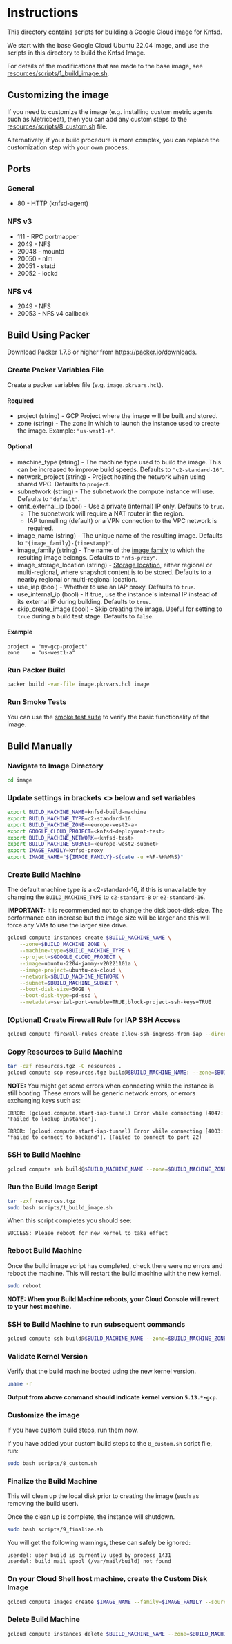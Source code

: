 # Instructions

This directory contains scripts for building a Google Cloud [image](https://cloud.google.com/compute/docs/images) for Knfsd.

We start with the base Google Cloud Ubuntu 22.04 image, and use the scripts in this directory to build the Knfsd Image.

For details of the modifications that are made to the base image, see [resources/scripts/1_build_image.sh](resources/scripts/1_build_image.sh).

## Customizing the image

If you need to customize the image (e.g. installing custom metric agents such as Metricbeat), then you can add any custom steps to the [resources/scripts/8_custom.sh](resources/scripts/8_custom.sh) file.

Alternatively, if your build procedure is more complex, you can replace the customization step with your own process.

## Ports

### General

* 80    - HTTP (knfsd-agent)

### NFS v3

* 111   - RPC portmapper
* 2049  - NFS
* 20048 - mountd
* 20050 - nlm
* 20051 - statd
* 20052 - lockd

### NFS v4

* 2049  - NFS
* 20053 - NFS v4 callback

## Build Using Packer

Download Packer 1.7.8 or higher from <https://packer.io/downloads>.

### Create Packer Variables File

Create a packer variables file (e.g. `image.pkrvars.hcl`).

#### Required

* project (string) - GCP Project where the image will be built and stored.
* zone (string) -  The zone in which to launch the instance used to create the image. Example: `"us-west1-a"`.

#### Optional

* machine_type (string) - The machine type used to build the image. This can be increased to improve build speeds. Defaults to `"c2-standard-16"`.
* network_project (string) - Project hosting the network when using shared VPC. Defaults to `project`.
* subnetwork (string) - The subnetwork the compute instance will use. Defaults to `"default"`.
* omit_external_ip (bool) - Use a private (internal) IP only. Defaults to `true`.
  * The subnetwork will require a NAT router in the region.
  * IAP tunnelling (default) or a VPN connection to the VPC network is required.
* image_name (string) - The unique name of the resulting image. Defaults to `"{image_family}-{timestamp}"`.
* image_family (string) - The name of the [image family](https://cloud.google.com/compute/docs/images/image-families-best-practices) to which the resulting image belongs. Defaults to `"nfs-proxy"`.
* image_storage_location (string) - [Storage location](https://cloud.google.com/compute/docs/images/create-delete-deprecate-private-images#selecting_image_storage_location), either regional or multi-regional, where snapshot content is to be stored. Defaults to a nearby regional or multi-regional location.
* use_iap (bool) - Whether to use an IAP proxy. Defaults to `true`.
* use_internal_ip (bool) - If true, use the instance's internal IP instead of its external IP during building. Defaults to `true`.
* skip_create_image (bool) - Skip creating the image. Useful for setting to `true` during a build test stage. Defaults to `false`.

#### Example

```hcl
project = "my-gcp-project"
zone    = "us-west1-a"
```

### Run Packer Build

```bash
packer build -var-file image.pkrvars.hcl image
```

### Run Smoke Tests

You can use the [smoke test suite](smoke-tests/README.md) to verify the basic functionality of the image.

## Build Manually

### Navigate to Image Directory

```bash
cd image
```

### Update settings in brackets <> below and set variables

```bash
export BUILD_MACHINE_NAME=knfsd-build-machine
export BUILD_MACHINE_TYPE=c2-standard-16
export BUILD_MACHINE_ZONE=<europe-west2-a>
export GOOGLE_CLOUD_PROJECT=<knfsd-deployment-test>
export BUILD_MACHINE_NETWORK=<knfsd-test>
export BUILD_MACHINE_SUBNET=<europe-west2-subnet>
export IMAGE_FAMILY=knfsd-proxy
export IMAGE_NAME="${IMAGE_FAMILY}-$(date -u +%F-%H%M%S)"
```

### Create Build Machine

The default machine type is a c2-standard-16, if this is unavailable try changing the `BUILD_MACHINE_TYPE` to `c2-standard-8` or `e2-standard-16`.

**IMPORTANT:** It is recommended not to change the disk boot-disk-size. The performance can increase but the image size will be larger and this will force any VMs to use the larger size drive.

```bash
gcloud compute instances create $BUILD_MACHINE_NAME \
    --zone=$BUILD_MACHINE_ZONE \
    --machine-type=$BUILD_MACHINE_TYPE \
    --project=$GOOGLE_CLOUD_PROJECT \
    --image=ubuntu-2204-jammy-v20221101a \
    --image-project=ubuntu-os-cloud \
    --network=$BUILD_MACHINE_NETWORK \
    --subnet=$BUILD_MACHINE_SUBNET \
    --boot-disk-size=50GB \
    --boot-disk-type=pd-ssd \
    --metadata=serial-port-enable=TRUE,block-project-ssh-keys=TRUE
```

### (Optional) Create Firewall Rule for IAP SSH Access

```bash
gcloud compute firewall-rules create allow-ssh-ingress-from-iap --direction=INGRESS --action=allow --rules=tcp:22 --source-ranges=35.235.240.0/20 --network=$BUILD_MACHINE_NETWORK --project=$GOOGLE_CLOUD_PROJECT
```

### Copy Resources to Build Machine

```bash
tar -czf resources.tgz -C resources .
gcloud compute scp resources.tgz build@$BUILD_MACHINE_NAME: --zone=$BUILD_MACHINE_ZONE --tunnel-through-iap --project=$GOOGLE_CLOUD_PROJECT
```

**NOTE:** You might get some errors when connecting while the instance is still booting. These errors will be generic network errors, or errors exchanging keys such as:

```text
ERROR: (gcloud.compute.start-iap-tunnel) Error while connecting [4047: 'Failed to lookup instance'].

ERROR: (gcloud.compute.start-iap-tunnel) Error while connecting [4003: 'failed to connect to backend']. (Failed to connect to port 22)
```

### SSH to Build Machine

```bash
gcloud compute ssh build@$BUILD_MACHINE_NAME --zone=$BUILD_MACHINE_ZONE --tunnel-through-iap --project=$GOOGLE_CLOUD_PROJECT
```

### Run the Build Image Script

```bash
tar -zxf resources.tgz
sudo bash scripts/1_build_image.sh
```

When this script completes you should see:

```text
SUCCESS: Please reboot for new kernel to take effect
```

### Reboot Build Machine

Once the build image script has completed, check there were no errors and reboot the machine. This will restart the build machine with the new kernel.

```bash
sudo reboot
```

**NOTE: When your Build Machine reboots, your Cloud Console will revert to your host machine.**

### SSH to Build Machine to run subsequent commands

```bash
gcloud compute ssh build@$BUILD_MACHINE_NAME --zone=$BUILD_MACHINE_ZONE --tunnel-through-iap --project=$GOOGLE_CLOUD_PROJECT
```

### Validate Kernel Version

Verify that the build machine booted using the new kernel version.

```bash
uname -r
```

**Output from above command should indicate kernel version `5.13.*-gcp`.**

### Customize the image

If you have custom build steps, run them now.

If you have added your custom build steps to the `8_custom.sh` script file, run:

```bash
sudo bash scripts/8_custom.sh
```

### Finalize the Build Machine

This will clean up the local disk prior to creating the image (such as removing the build user).

Once the clean up is complete, the instance will shutdown.

```bash
sudo bash scripts/9_finalize.sh
```

You will get the following warnings, these can safely be ignored:

```text
userdel: user build is currently used by process 1431
userdel: build mail spool (/var/mail/build) not found
```

### On your Cloud Shell host machine, create the Custom Disk Image

```bash
gcloud compute images create $IMAGE_NAME --family=$IMAGE_FAMILY --source-disk=$BUILD_MACHINE_NAME --source-disk-zone=$BUILD_MACHINE_ZONE --project=$GOOGLE_CLOUD_PROJECT
```

### Delete Build Machine

```bash
gcloud compute instances delete $BUILD_MACHINE_NAME --zone=$BUILD_MACHINE_ZONE --project=$GOOGLE_CLOUD_PROJECT
```
